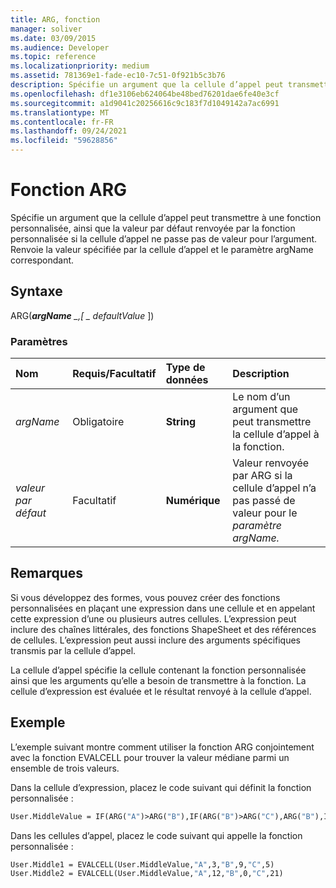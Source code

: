 ```yaml
---
title: ARG, fonction
manager: soliver
ms.date: 03/09/2015
ms.audience: Developer
ms.topic: reference
ms.localizationpriority: medium
ms.assetid: 781369e1-fade-ec10-7c51-0f921b5c3b76
description: Spécifie un argument que la cellule d’appel peut transmettre à une fonction personnalisée, ainsi que la valeur par défaut renvoyée par la fonction personnalisée si la cellule d’appel ne passe pas de valeur pour l’argument. Renvoie la valeur spécifiée par la cellule d’appel et le paramètre argName correspondant.
ms.openlocfilehash: df1e3106eb624064be48bed76201dae6fe40e3cf
ms.sourcegitcommit: a1d9041c20256616c9c183f7d1049142a7ac6991
ms.translationtype: MT
ms.contentlocale: fr-FR
ms.lasthandoff: 09/24/2021
ms.locfileid: "59628856"
---
```

# <a name="arg-function"></a>Fonction ARG

Spécifie un argument que la cellule d’appel peut transmettre à une fonction personnalisée, ainsi que la valeur par défaut renvoyée par la fonction personnalisée si la cellule d’appel ne passe pas de valeur pour l’argument. Renvoie la valeur spécifiée par la cellule d’appel et le paramètre argName correspondant.
  
## <a name="syntax"></a>Syntaxe

ARG(***argName** _,[ _ *_defaultValue_** ]) 
  
### <a name="parameters"></a>Paramètres

|**Nom**|**Requis/Facultatif**|**Type de données**|**Description**|
|:-----|:-----|:-----|:-----|
| _argName_ <br/> |Obligatoire  <br/> |**String** <br/> |Le nom d’un argument que peut transmettre la cellule d’appel à la fonction.  <br/> |
| _valeur par défaut_ <br/> |Facultatif  <br/> |**Numérique** <br/> |Valeur renvoyée par ARG si la cellule d’appel n’a pas passé de valeur pour le _paramètre argName._  <br/> |
   
## <a name="remarks"></a>Remarques

Si vous développez des formes, vous pouvez créer des fonctions personnalisées en plaçant une expression dans une cellule et en appelant cette expression d’une ou plusieurs autres cellules. L’expression peut inclure des chaînes littérales, des fonctions ShapeSheet et des références de cellules. L’expression peut aussi inclure des arguments spécifiques transmis par la cellule d’appel. 
  
La cellule d’appel spécifie la cellule contenant la fonction personnalisée ainsi que les arguments qu’elle a besoin de transmettre à la fonction. La cellule d’expression est évaluée et le résultat renvoyé à la cellule d’appel.
  
## <a name="example"></a>Exemple

L’exemple suivant montre comment utiliser la fonction ARG conjointement avec la fonction EVALCELL pour trouver la valeur médiane parmi un ensemble de trois valeurs. 
  
Dans la cellule d’expression, placez le code suivant qui définit la fonction personnalisée : 
  
```vb
User.MiddleValue = IF(ARG("A")>ARG("B"),IF(ARG("B")>ARG("C"),ARG("B"),IF(ARG("A")>ARG("C"),ARG("C"),ARG("A"))),IF(ARG("A")>ARG("C"),ARG("A"),IF(ARG("B")>ARG("C"),ARG("C"),ARG("B"))))
```

Dans les cellules d’appel, placez le code suivant qui appelle la fonction personnalisée :
  
```vb
User.Middle1 = EVALCELL(User.MiddleValue,"A",3,"B",9,"C",5) 
User.Middle2 = EVALCELL(User.MiddleValue,"A",12,"B",0,"C",21) 

```


